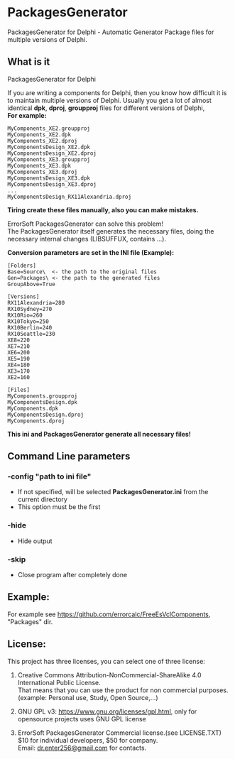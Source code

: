 # PackagesGenerator
PackagesGenerator for Delphi - Automatic Generator Package files for multiple versions of Delphi.

## What is it
PackagesGenerator for Delphi

If you are writing a components for Delphi, then you know how difficult it is to maintain multiple versions of Delphi.
Usually you get a lot of almost identical **dpk**, **dproj**, **groupproj** files for different versions of Delphi,  
**For example:**  
```
MyComponents_XE2.groupproj  
MyComponents_XE2.dpk  
MyComponents_XE2.dproj  
MyComponentsDesign_XE2.dpk  
MyComponentsDesign_XE2.dproj  
MyComponents_XE3.groupproj   
MyComponents_XE3.dpk  
MyComponents_XE3.dproj  
MyComponentsDesign_XE3.dpk  
MyComponentsDesign_XE3.dproj  
...  
MyComponentsDesign_RX11Alexandria.dproj
```
**Tiring create these files manually, also you can make mistakes.**  

ErrorSoft PackagesGenerator can solve this problem!  
The PackagesGenerator itself generates the necessary files, doing the necessary internal changes (LIBSUFFUX, contains ...).

**Сonversion parameters are set in the INI file (Example):**  
```
[Folders]  
Base=Source\  <- the path to the original files  
Gen=Packages\ <- the path to the generated files     
GroupAbove=True 
  
[Versions]  
RX11Alexandria=280
RX10Sydney=270
RX10Rio=260
RX10Tokyo=250
RX10Berlin=240
RX10Seattle=230
XE8=220
XE7=210
XE6=200
XE5=190
XE4=180
XE3=170
XE2=160
  
[Files]  
MyComponents.groupproj  
MyComponentsDesign.dpk  
MyComponents.dpk  
MyComponentsDesign.dproj    
MyComponents.dproj  
```
**This ini and PackagesGenerator generate all necessary files!**

## Command Line parameters

### -config "path to ini file"
* If not specified, will be selected **PackagesGenerator.ini** from the current directory
* This option must be the first

### -hide
* Hide output

### -skip
* Close program after completely done

## Example:
For example see https://github.com/errorcalc/FreeEsVclComponents, "Packages" dir.

## License:

This project has three licenses, you can select one of three license:

1) Creative Commons Attribution-NonCommercial-ShareAlike 4.0 International Public License.  
That means that you can use the product for non commercial purposes.  
(example: Personal use, Study, Open Source,...)  

2) GNU GPL v3: https://www.gnu.org/licenses/gpl.html, only for opensource projects uses GNU GPL license

3) ErrorSoft PackagesGenerator Commercial license.(see LICENSE.TXT)    
$10 for individual developers, $50 for company.   
Email: dr.enter256@gmail.com for contacts.  
